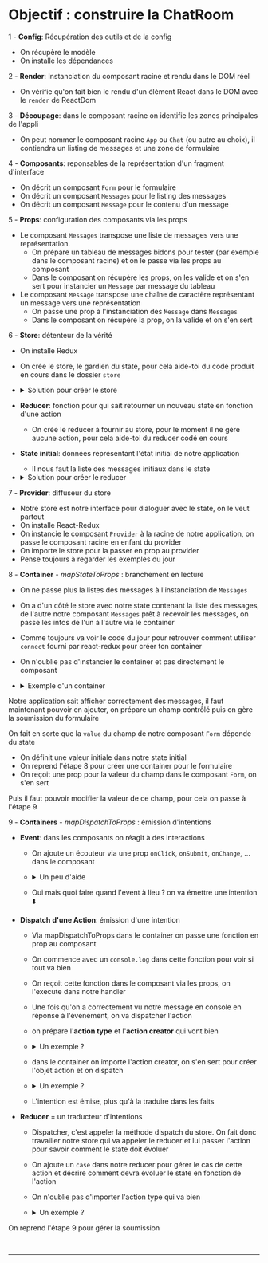# Objectif : construire la ChatRoom

1 - **Config**: Récupération des outils et de la config
  - On récupère le modèle
  - On installe les dépendances

2 -  **Render**: Instanciation du composant racine et rendu dans le DOM réel
  - On vérifie qu'on fait bien le rendu d'un élément React dans le DOM avec le `render` de ReactDom


3 - **Découpage**: dans le composant racine on identifie les zones principales de l'appli
  - On peut nommer le composant racine `App` ou `Chat` (ou autre au choix), il contiendra un listing de messages et une zone de formulaire

4 - **Composants**: reponsables de la représentation d'un fragment d'interface
  - On décrit un composant `Form` pour le formulaire
  - On décrit un composant `Messages` pour le listing des messages
  - On décrit un composant `Message` pour le contenu d'un message

5 - **Props**: configuration des composants via les props
  - Le composant `Messages` transpose une liste de messages vers une représentation.
    - On prépare un tableau de messages bidons pour tester (par exemple dans le composant racine) et on le passe via les props au composant
    - Dans le composant on récupère les props, on les valide et on s'en sert pour instancier un `Message` par message du tableau
  - Le composant `Message` transpose une chaîne de caractère représentant un message vers une représentation
    - On passe une prop à l'instanciation des `Message` dans `Messages`
    - Dans le composant on récupère la prop, on la valide et on s'en sert

6 - **Store**: détenteur de la vérité 
  - On installe Redux
  - On crée le store, le gardien du state, pour cela aide-toi du code produit en cours dans le dossier `store`

  - <details><summary>Solution pour créer le store</summary>

      ```js
      import { createStore } from 'redux';

      import reducer from 'chemin/vers/reducer';

      const store = createStore(reducer);

      export default store;
      ```
    </details>

  - **Reducer**: fonction pour qui sait retourner un nouveau state en fonction d'une action
    - On crée le reducer à fournir au store, pour le moment il ne gère aucune action, pour cela aide-toi du reducer codé en cours
  - **State initial**: données représentant l'état initial de notre application
    - Il nous faut la liste des messages initiaux dans le state
  - <details><summary>Solution pour créer le reducer</summary>

    ```js
    const initialState = {
      /* 
        ranger les messages initiaux dans le state
      */
    };

    const reducer = (state = initialState, action = {}) => {
      switch (action.type) {
        default:
          return state;
      }
    }

    export default reducer;
    ```
    </details>

7 - **Provider**: diffuseur du store
  - Notre store est notre interface pour dialoguer avec le state, on le veut partout
   - On installe React-Redux
   - On instancie le composant `Provider` à la racine de notre application, on passe le composant racine en enfant du provider
   - On importe le store pour la passer en prop au provider
   - Pense toujours à regarder les exemples du jour

8 - **Container** - _mapStateToProps_ : branchement en lecture
  - On ne passe plus la listes des messages à l'instanciation de `Messages`
  - On a d'un côté le store avec notre state contenant la liste des messages, de l'autre notre composant `Messages` prêt à recevoir les messages, on passe les infos de l'un à l'autre via le container
  - Comme toujours va voir le code du jour pour retrouver comment utiliser `connect` fourni par react-redux pour créer ton container
  - On n'oublie pas d'instancier le container et pas directement le composant
  - <details><summary>Exemple d'un container</summary>

      ```js
      // on importe connect et notre composant
      import { connect } from 'react-redux';
      import MonComposant from 'src/components/MonComposant';

      // on prépare une fonction qui reçoit le state et retourne un objet de props
      const mapStateToProps = (state) => ({
        uneProp: state.uneInfo,
      });

      // on aura peut-être par la suite besoin de dispatch mais pas pour l'instant
      const mapDispatchToProps = () => ({});

      // on exporte ce que nous renvoie connect, c'est à dire le composant enrichi de props
      // on passe à connect nos fonctions pour préparer les objets de props puis le composant
      export default connect(mapStateToProps, mapDispatchToProps)(MonComposant);
      ```
    </details>

Notre application sait afficher correctement des messages, il faut maintenant pouvoir en ajouter, on prépare un champ contrôlé puis on gère la soumission du formulaire

On fait en sorte que la `value` du champ de notre composant `Form` dépende du state
  - On définit une valeur initiale dans notre state initial
  - On reprend l'étape 8 pour créer une container pour le formulaire
  - On reçoit une prop pour la valeur du champ dans le composant `Form`, on s'en sert

Puis il faut pouvoir modifier la valeur de ce champ, pour cela on passe à l'étape 9

9 - **Containers** - _mapDispatchToProps_ : émission d'intentions 
  - **Event**: dans les composants on réagit à des interactions
    - On ajoute un écouteur via une prop `onClick`, `onSubmit`, `onChange`, ... dans le composant
    - <details><summary>Un peu d'aide</summary>

        ```jsx
        // mon composant
        const Composant = () => {
          const handleChange = (event) => {
            console.log(event.value);
            // Ici j'ai l'intention de changer la valeur du champ
          }

          return (
            <form>
              <input onChange={handleChange} />
            </form>
          );
        };
        ```
      </details>
    - Oui mais quoi faire quand l'event à lieu ? on va émettre une intention :arrow_down:
  - **Dispatch d'une Action**: émission d'une intention
    - Via mapDispatchToProps dans le container on passe une fonction en prop au composant
    - On commence avec un `console.log` dans cette fonction pour voir si tout va bien
    - On reçoit cette fonction dans le composant via les props, on l'execute dans notre handler
    - Une fois qu'on a correctement vu notre message en console en réponse à l'évenement, on va dispatcher l'action
    - on prépare l'**action type** et l'**action creator** qui vont bien  
    - <details><summary>Un exemple ?</summary>
  
        ```js
        const ACTION_TYPE = 'ACTION TYPE';

        const actionCreator = (payload) => ({
          type: ACTION_TYPE,
          payload
        });
        ```
      </details>
    - dans le container on importe l'action creator, on s'en sert pour créer l'objet action et on dispatch
    - <details><summary>Un exemple ?</summary>
  
        ```js
        const mapStateToProps = (dispatch) => ({
          uneProp: (unParam) => {
            const action = actionCreator(unParam);
            dispatch(action);
          }
        });
        ```
      </details>
    - L'intention est émise, plus qu'à la traduire dans les faits
  - **Reducer** = un traducteur d'intentions
    - Dispatcher, c'est appeler la méthode dispatch du store. On fait donc travailler notre store qui va appeler le reducer et lui passer l'action pour savoir comment le state doit évoluer
    - On ajoute un `case` dans notre reducer pour gérer le cas de cette action et décrire comment devra évoluer le state en fonction de l'action
    - On n'oublie pas d'importer l'action type qui va bien
    - <details><summary>Un exemple ?</summary>
  
        ```js
          const reducer = (state = initialState, action = {}) => {
            switch (action.type) {
              case ACTION_TYPE:
                return {
                  ...state,
                  modif: 'truc',
                }
              default:
                return state;
            }
          };
        ```
      </details>

On reprend l'étape 9 pour gérer la soumission

</details>
<br>

---